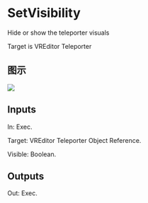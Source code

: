 # SetVisibility

Hide or show the teleporter visuals

Target is VREditor Teleporter

## 图示

![]($-20221218-21111181.png)

## Inputs

In: Exec.

Target: VREditor Teleporter Object Reference.

Visible: Boolean.  

## Outputs

Out: Exec.

